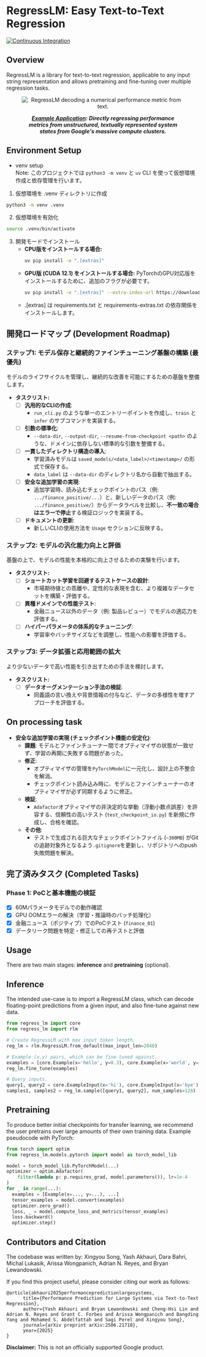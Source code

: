 # RegressLM: Easy Text-to-Text Regression
[![Continuous Integration](https://github.com/google-deepmind/regress-lm/actions/workflows/core_test.yml/badge.svg)](https://github.com/google-deepmind/regress-lm/actions?query=branch%3Amain)

## Overview
RegressLM is a library for text-to-text regression, applicable to any input
string representation and allows pretraining and fine-tuning over multiple
regression tasks.

<figure>
<p align="center" width=65%>
<img src="https://raw.githubusercontent.com/akhauriyash/figures_placeholder/refs/heads/main/teaser_rlm_compressed.gif" alt="RegressLM decoding a numerical performance metric from text."/>
  <br>
  <figcaption style="text-align: center;"><em><b><a href="https://arxiv.org/abs/2506.21718">Example Application</a>: Directly regressing performance metrics from unstructured, textually represented system states from Google's massive compute clusters.</b></em></figcaption>
</p>
</figure>

## Environment Setup
- venv setup  
Note: このプロジェクトでは `python3 -m venv` と `uv` CLI を使って仮想環境作成と依存管理を行います。
1. 仮想環境を .venv ディレクトリに作成
```sh
python3 -m venv .venv
```
2. 仮想環境を有効化
```sh
source .venv/bin/activate
```
3. 開発モードでインストール
   - **CPU版をインストールする場合:**
     ```sh
     uv pip install -e ".[extras]"
     ```
   - **GPU版 (CUDA 12.1) をインストールする場合:**
     PyTorchのGPU対応版をインストールするために、追加のフラグが必要です。
     ```sh
     uv pip install -e ".[extras]" --extra-index-url https://download.pytorch.org/whl/cu121
     ```
   - .[extras] は requirements.txt と requirements-extras.txt の依存関係をインストールします。

## 開発ロードマップ (Development Roadmap)

### ステップ1: モデル保存と継続的ファインチューニング基盤の構築 (最優先)

モデルのライフサイクルを管理し、継続的な改善を可能にするための基盤を整備します。

-   **タスクリスト:**
    -   [ ] **汎用的なCLIの作成**:
        -   `run_cli.py` のような単一のエントリーポイントを作成し、`train` と `infer` のサブコマンドを実装する。
    -   [ ] **引数の標準化**:
        -   `--data-dir`, `--output-dir`, `--resume-from-checkpoint <path>` のような、ドメインに依存しない標準的な引数を整備する。
    -   [ ] **一貫したディレクトリ構造の導入**:
        -   学習済みモデルは `saved_models/<data_label>/<timestamp>/` の形式で保存する。
        -   `data_label` は `--data-dir` のディレクトリ名から自動で抽出する。
    -   [ ] **安全な追加学習の実現**:
        -   追加学習時、読み込むチェックポイントのパス（例: `.../finance_positive/...`）と、新しいデータのパス（例: `.../finance_positive/`）からデータラベルを比較し、**不一致の場合はエラーで停止**する検証ロジックを実装する。
    -   [ ] **ドキュメントの更新**:
        -   新しいCLIの使用方法を `Usage` セクションに反映する。

### ステップ2: モデルの汎化能力向上と評価

基盤の上で、モデルの性能を本格的に向上させるための実験を行います。

-   **タスクリスト:**
    -   [ ] **ショートカット学習を回避するテストケースの設計**:
        -   市場期待値との乖離や、定性的な表現を含む、より複雑なデータセットを構築・評価する。
    -   [ ] **異種ドメインでの性能テスト**:
        -   金融ニュース以外のデータ（例: 製品レビュー）でモデルの適応力を評価する。
    -   [ ] **ハイパーパラメータの体系的なチューニング**:
        -   学習率やバッチサイズなどを調整し、性能への影響を評価する。

### ステップ3: データ拡張と応用範囲の拡大

より少ないデータで高い性能を引き出すための手法を検討します。

-   **タスクリスト:**
    -   [ ] **データオーグメンテーション手法の検証**:
        -   同義語の言い換えや背景情報の付与など、データの多様性を増すアプローチを評価する。

## On processing task
- **安全な追加学習の実現 (チェックポイント機能の安定化)**:
    - **課題**: モデルとファインチューナー間でオプティマイザの状態が一致せず、学習の再開に失敗する問題があった。
    - **修正**:
        - オプティマイザの管理を`PyTorchModel`に一元化し、設計上の不整合を解消。
        - チェックポイント読み込み時に、モデルとファインチューナーのオプティマイザが必ず同期するように修正。
    - **検証**:
        - `Adafactor`オプティマイザの非決定的な挙動（浮動小数点誤差）を許容する、信頼性の高いテスト (`test_checkpoint_io.py`) を新規に作成し、合格を確認。
    - **その他**:
        - テストで生成される巨大なチェックポイントファイル (`~300MB`) がGitの追跡対象外となるよう`.gitignore`を更新し、リポジトリへのpush失敗問題を解決。

## 完了済みタスク (Completed Tasks)

### Phase 1: PoCと基本機能の検証
- [x] 60Mパラメータモデルでの動作確認
- [x] GPU OOMエラーの解決（学習・推論時のバッチ処理化）
- [x] 金融ニュース（ポジティブ）でのPoCテスト (`finance_01`)
- [x] データリーク問題を特定・修正しての再テストと評価

## Usage
There are two main stages: **inference** and **pretraining** (optional).

## Inference
The intended use-case is to import a RegressLM class, which can decode
floating-point predictions from a given input, and also fine-tune against new
data.

```python
from regress_lm import core
from regress_lm import rlm

# Create RegressLM with max input token length.
reg_lm = rlm.RegressLM.from_default(max_input_len=2048)

# Example (x,y) pairs, which can be fine-tuned against.
examples = [core.Example(x='hello', y=0.3), core.Example(x='world', y=-0.3)]
reg_lm.fine_tune(examples)

# Query inputs.
query1, query2 = core.ExampleInput(x='hi'), core.ExampleInput(x='bye')
samples1, samples2 = reg_lm.sample([query1, query2], num_samples=128)
```

## Pretraining
To produce better initial checkpoints for transfer learning, we recommend
the user pretrains over large amounts of their own training data. Example
pseudocode with PyTorch:

```python
from torch import optim
from regress_lm.models.pytorch import model as torch_model_lib

model = torch_model_lib.PyTorchModel(...)
optimizer = optim.Adafactor(
    filter(lambda p: p.requires_grad, model.parameters()), lr=1e-4
)
for _ in range(...):
  examples = [Example(x=..., y=...), ...]
  tensor_examples = model.convert(examples)
  optimizer.zero_grad()
  loss, _ = model.compute_loss_and_metrics(tensor_examples)
  loss.backward()
  optimizer.step()
```

## Contributors and Citation

The codebase was written by: Xingyou Song, Yash Akhauri, Dara Bahri, Michal
Lukasik, Arissa Wongpanich, Adrian N. Reyes, and Bryan Lewandowski.

If you find this project useful, please consider citing our work as follows:

```
@article{akhauri2025performancepredictionlargesystems,
      title={Performance Prediction for Large Systems via Text-to-Text Regression},
      author={Yash Akhauri and Bryan Lewandowski and Cheng-Hsi Lin and Adrian N. Reyes and Grant C. Forbes and Arissa Wongpanich and Bangding Yang and Mohamed S. Abdelfattah and Sagi Perel and Xingyou Song},
      journal={arXiv preprint arXiv:2506.21718},
      year={2025}
}
```

**Disclaimer:** This is not an officially supported Google product.